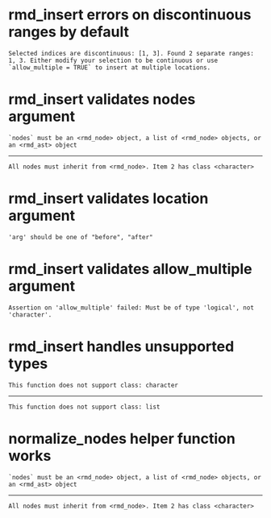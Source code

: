 # rmd_insert errors on discontinuous ranges by default

    Selected indices are discontinuous: [1, 3]. Found 2 separate ranges: 1, 3. Either modify your selection to be continuous or use `allow_multiple = TRUE` to insert at multiple locations.

# rmd_insert validates nodes argument

    `nodes` must be an <rmd_node> object, a list of <rmd_node> objects, or an <rmd_ast> object

---

    All nodes must inherit from <rmd_node>. Item 2 has class <character>

# rmd_insert validates location argument

    'arg' should be one of "before", "after"

# rmd_insert validates allow_multiple argument

    Assertion on 'allow_multiple' failed: Must be of type 'logical', not 'character'.

# rmd_insert handles unsupported types

    This function does not support class: character

---

    This function does not support class: list

# normalize_nodes helper function works

    `nodes` must be an <rmd_node> object, a list of <rmd_node> objects, or an <rmd_ast> object

---

    All nodes must inherit from <rmd_node>. Item 2 has class <character>

